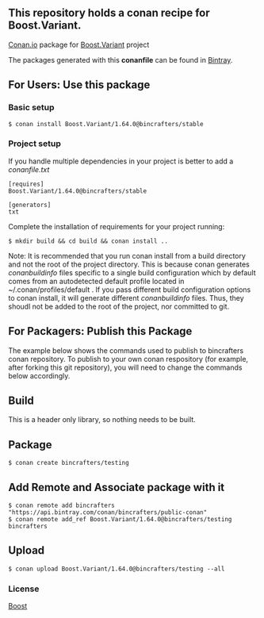 ## This repository holds a conan recipe for Boost.Variant.

[Conan.io](https://conan.io) package for [Boost.Variant](https://github.com/Boostorg/Variant) project

The packages generated with this **conanfile** can be found in [Bintray](https://bintray.com/bincrafters/conan-public/Boost.Variant%3Abincrafters).

## For Users: Use this package

### Basic setup

    $ conan install Boost.Variant/1.64.0@bincrafters/stable

### Project setup

If you handle multiple dependencies in your project is better to add a *conanfile.txt*

    [requires]
    Boost.Variant/1.64.0@bincrafters/stable

    [generators]
    txt

Complete the installation of requirements for your project running:</small></span>

    $ mkdir build && cd build && conan install ..
	
Note: It is recommended that you run conan install from a build directory and not the root of the project directory.  This is because conan generates *conanbuildinfo* files specific to a single build configuration which by default comes from an autodetected default profile located in ~/.conan/profiles/default .  If you pass different build configuration options to conan install, it will generate different *conanbuildinfo* files.  Thus, they shoudl not be added to the root of the project, nor committed to git. 

## For Packagers: Publish this Package

The example below shows the commands used to publish to bincrafters conan repository. To publish to your own conan respository (for example, after forking this git repository), you will need to change the commands below accordingly. 

## Build  

This is a header only library, so nothing needs to be built.

## Package 

    $ conan create bincrafters/testing
	
## Add Remote and Associate package with it

	$ conan remote add bincrafters "https://api.bintray.com/conan/bincrafters/public-conan"
	$ conan remote add_ref Boost.Variant/1.64.0@bincrafters/testing bincrafters

## Upload

    $ conan upload Boost.Variant/1.64.0@bincrafters/testing --all

### License
[Boost](LICENSE)
